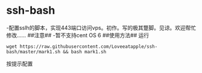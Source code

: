 # ssh-bash
-配置sslh的脚本，实现443端口访问vps。初作。写的极其蹩脚。见谅。欢迎帮忙修改……
##注意##
-暂不支持cent OS 6
##使用方法##
运行

  `wget https://raw.githubusercontent.com/Loveeatapple/ssh-bash/master/mark1.sh && bash mark1.sh`

按提示配置
